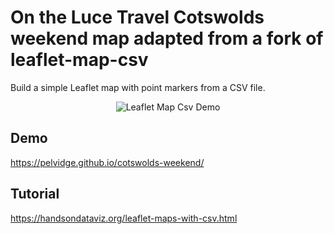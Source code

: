 # On the Luce Travel Cotswolds weekend map adapted from a fork of leaflet-map-csv
Build a simple Leaflet map with point markers from a CSV file.

<p align="center">
  <img src="./leaflet-map-csv.png" alt="Leaflet Map Csv Demo" />
</p>

## Demo
https://pelvidge.github.io/cotswolds-weekend/
## Tutorial
https://handsondataviz.org/leaflet-maps-with-csv.html
